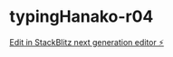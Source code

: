 # typingHanako-r04

[Edit in StackBlitz next generation editor ⚡️](https://stackblitz.com/~/github.com/tamatrading/typinghanako-r04)
